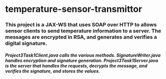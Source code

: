 # temperature-sensor-transmittor
### This project is a JAX-WS that uses SOAP over HTTP to allows sensor clients to send temperature information to a server. The messages are encrypted in RSA, and generates and verifies a digital signature.
##### Project3Task1Client.java calls the various methods. SignatureWriter.java handles encryption and signature generation. Project3Task1Server.java is the server that handles the requests, decrypts the message, and verifies the signature, and stores the values. 

